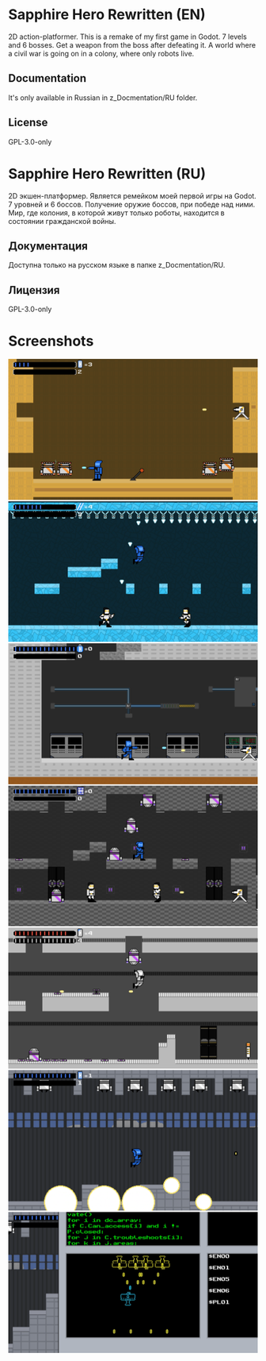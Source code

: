 # Sapphire Hero Rewritten (EN)
2D action-platformer. This is a remake of my first game in Godot.
7 levels and 6 bosses.
Get a weapon from the boss after defeating it.
A world where a civil war is going on in a colony, where only robots live.
## Documentation
It's only available in Russian in z_Docmentation/RU folder.
## License
GPL-3.0-only

# Sapphire Hero Rewritten (RU)
2D экшен-платформер. Является ремейком моей первой игры на Godot.
7 уровней и 6 боссов.
Получение оружие боссов, при победе над ними.
Мир, где колония, в которой живут только роботы, находится в состоянии гражданской войны.
## Документация
Доступна только на русском языке в папке z_Docmentation/RU.
## Лицензия
GPL-3.0-only

# Screenshots
![img_01](/z_Documentation/Screenshots/01.png)
![img_02](/z_Documentation/Screenshots/02.png)
![img_03](/z_Documentation/Screenshots/03.png)
![img_04](/z_Documentation/Screenshots/04.png)
![img_05](/z_Documentation/Screenshots/05.png)
![img_06](/z_Documentation/Screenshots/06.png)
![img_07](/z_Documentation/Screenshots/07.png)